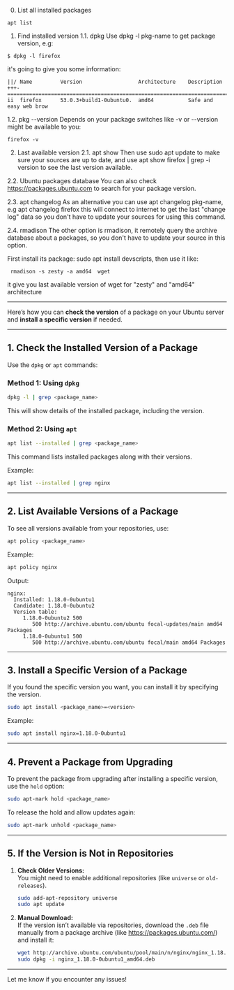 0. List all installed packages
```
apt list
```



1. Find installed version
1.1. dpkg
Use dpkg -l pkg-name to get package version, e.g:
```
$ dpkg -l firefox
```
it's going to give you some information:
```
||/ Name         Version                  Architecture    Description
+++-==========================================================================
ii  firefox      53.0.3+build1-0ubuntu0.  amd64           Safe and easy web brow
```
1.2. pkg --version
Depends on your package switches like -v or --version might be available to you:
```
firefox -v
```

2. Last available version
2.1. apt show
Then use sudo apt update to make sure your sources are up to date, and use apt show firefox | grep -i version to see the last version available.

2.2. Ubuntu packages database
You can also check https://packages.ubuntu.com to search for your package version.

2.3. apt changelog
As an alternative you can use apt changelog pkg-name, e.g apt changelog firefox this will connect to internet to get the last "change log" data so you don't have to update your sources for using this command.

2.4. rmadison
The other option is rmadison, it remotely query the archive database about a packages, so you don't have to update your source in this option.

First install its package: sudo apt install devscripts, then use it like:
```
 rmadison -s zesty -a amd64  wget
 ```
it give you last available version of wget for "zesty" and "amd64" architecture

---

Here’s how you can **check the version** of a package on your Ubuntu server and **install a specific version** if needed.

---

## **1. Check the Installed Version of a Package**

Use the `dpkg` or `apt` commands: 

### Method 1: Using `dpkg`
```bash
dpkg -l | grep <package_name>
```
This will show details of the installed package, including the version.

### Method 2: Using `apt`
```bash
apt list --installed | grep <package_name>
```
This command lists installed packages along with their versions.

Example:
```bash
apt list --installed | grep nginx
```

---

## **2. List Available Versions of a Package**

To see all versions available from your repositories, use:
```bash
apt policy <package_name>
```

Example:
```bash
apt policy nginx
```

Output:
```
nginx:
  Installed: 1.18.0-0ubuntu1
  Candidate: 1.18.0-0ubuntu2
  Version table:
     1.18.0-0ubuntu2 500
        500 http://archive.ubuntu.com/ubuntu focal-updates/main amd64 Packages
     1.18.0-0ubuntu1 500
        500 http://archive.ubuntu.com/ubuntu focal/main amd64 Packages
```

---

## **3. Install a Specific Version of a Package**

If you found the specific version you want, you can install it by specifying the version.

```bash
sudo apt install <package_name>=<version>
```

Example:
```bash
sudo apt install nginx=1.18.0-0ubuntu1
```

---

## **4. Prevent a Package from Upgrading**

To prevent the package from upgrading after installing a specific version, use the `hold` option:

```bash
sudo apt-mark hold <package_name>
```

To release the hold and allow updates again:
```bash
sudo apt-mark unhold <package_name>
```

---

## **5. If the Version is Not in Repositories**

1. **Check Older Versions:**  
   You might need to enable additional repositories (like `universe` or `old-releases`).
   ```bash
   sudo add-apt-repository universe
   sudo apt update
   ```

2. **Manual Download:**  
   If the version isn’t available via repositories, download the `.deb` file manually from a package archive (like https://packages.ubuntu.com/) and install it:
   ```bash
   wget http://archive.ubuntu.com/ubuntu/pool/main/n/nginx/nginx_1.18.0-0ubuntu1_amd64.deb
   sudo dpkg -i nginx_1.18.0-0ubuntu1_amd64.deb
   ```

---

Let me know if you encounter any issues!